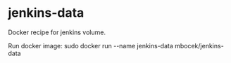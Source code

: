 jenkins-data
============

Docker recipe for jenkins volume.

Run docker image: sudo docker run --name jenkins-data mbocek/jenkins-data

